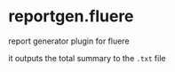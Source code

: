 # reportgen.fluere
report generator plugin for fluere

it outputs the total summary to the `.txt` file 
